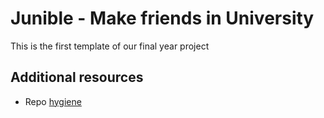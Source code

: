 # Junible - Make friends in University

This is the first template of our final year project

## Additional resources

- Repo [hygiene](https://gitlab.computing.dcu.ie/sblott/local-gitlab-documentation/blob/master/repo-hygiene.md)
